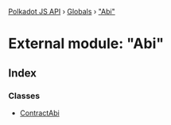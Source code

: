 [Polkadot JS API](../README.md) › [Globals](../globals.md) › ["Abi"](_abi_.md)

# External module: "Abi"

## Index

### Classes

* [ContractAbi](../classes/_abi_.contractabi.md)

